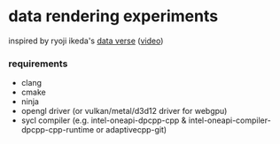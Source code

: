 # data rendering experiments

inspired by ryoji ikeda's [data verse](https://www.ryojiikeda.com/project/x_verse/) ([video](https://www.youtube.com/watch?v=BmEz0nTl4qw))

### requirements

- clang
- cmake
- ninja
- opengl driver (or vulkan/metal/d3d12 driver for webgpu)
- sycl compiler (e.g. intel-oneapi-dpcpp-cpp & intel-oneapi-compiler-dpcpp-cpp-runtime or adaptivecpp-git)
